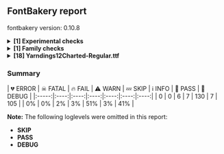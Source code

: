 ## FontBakery report

fontbakery version: 0.10.8

<details><summary><b>[1] Experimental checks</b></summary><div><details><summary>🔥 <b>FAIL:</b> Shapes languages in all GF glyphsets. (<a href="https://font-bakery.readthedocs.io/en/stable/fontbakery/profiles/googlefonts.html#com.google.fonts/check/glyphsets/shape_languages">com.google.fonts/check/glyphsets/shape_languages</a>)</summary><div>


* 🔥 **FAIL** No GF glyphset was found to be supported >80%, so language shaping support couldn't get checked. [code: no-glyphset-supported]
</div></details><br></div></details><details><summary><b>[1] Family checks</b></summary><div><details><summary>ℹ <b>INFO:</b> Check axis ordering on the STAT table. (<a href="https://font-bakery.readthedocs.io/en/stable/fontbakery/profiles/googlefonts.html#com.google.fonts/check/STAT/axis_order">com.google.fonts/check/STAT/axis_order</a>)</summary><div>


* ℹ **INFO** From a total of 1 font files, 1 of them (100.00%) lack a STAT table.

	And these are the most common STAT axis orderings:
	 [code: summary]
</div></details><br></div></details><details><summary><b>[18] Yarndings12Charted-Regular.ttf</b></summary><div><details><summary>🔥 <b>FAIL:</b> Check Google Fonts glyph coverage. (<a href="https://font-bakery.readthedocs.io/en/stable/fontbakery/profiles/googlefonts.html#com.google.fonts/check/glyph_coverage">com.google.fonts/check/glyph_coverage</a>)</summary><div>


* 🔥 **FAIL** Missing required codepoints:

	- 0x0024 (DOLLAR SIGN)


	- 0x0025 (PERCENT SIGN)


	- 0x0026 (AMPERSAND)


	- 0x0040 (COMMERCIAL AT)


	- 0x005E (CIRCUMFLEX ACCENT)


	- 0x0060 (GRAVE ACCENT)


	- 0x007C (VERTICAL LINE)


	- 0x007E (TILDE)


	- 0x00A1 (INVERTED EXCLAMATION MARK)


	- 0x00A2 (CENT SIGN)


	- 217 more.

Use -F or --full-lists to disable shortening of long lists. [code: missing-codepoints]
</div></details><details><summary>🔥 <b>FAIL:</b> Check copyright namerecords match license file. (<a href="https://font-bakery.readthedocs.io/en/stable/fontbakery/profiles/googlefonts.html#com.google.fonts/check/name/license">com.google.fonts/check/name/license</a>)</summary><div>


* 🔥 **FAIL** License file OFL.txt exists but NameID 13 (LICENSE DESCRIPTION) value on platform 3 (WINDOWS) is not specified for that. Value was: "This Font Software is licensed under the SIL Open Font License, Version 1.1. This license is available with a FAQ at: https://openfontlicense.org" Must be changed to "This Font Software is licensed under the SIL Open Font License, Version 1.1. This license is available with a FAQ at: https://scripts.sil.org/OFL" [code: wrong]
</div></details><details><summary>🔥 <b>FAIL:</b> Check font follows the Google Fonts vertical metric schema (<a href="https://font-bakery.readthedocs.io/en/stable/fontbakery/profiles/googlefonts.html#com.google.fonts/check/vertical_metrics">com.google.fonts/check/vertical_metrics</a>)</summary><div>


* 🔥 **FAIL** The sum of hhea.ascender + abs(hhea.descender) + hhea.lineGap is 1040 when it should be at least 1248 [code: bad-hhea-range]
</div></details><details><summary>🔥 <b>FAIL:</b> Checking OS/2 usWinAscent & usWinDescent. (<a href="https://font-bakery.readthedocs.io/en/stable/fontbakery/profiles/universal.html#com.google.fonts/check/family/win_ascent_and_descent">com.google.fonts/check/family/win_ascent_and_descent</a>)</summary><div>


* 🔥 **FAIL** OS/2.usWinAscent value should be equal or greater than 915, but got 910 instead [code: ascent]
* 🔥 **FAIL** OS/2.usWinDescent value should be equal or greater than 200, but got 130 instead [code: descent]
</div></details><details><summary>🔥 <b>FAIL:</b> Whitespace glyphs have ink? (<a href="https://font-bakery.readthedocs.io/en/stable/fontbakery/profiles/universal.html#com.google.fonts/check/whitespace_ink">com.google.fonts/check/whitespace_ink</a>)</summary><div>


* 🔥 **FAIL** Glyph 'space' has ink. It needs to be replaced by an empty glyph. [code: has-ink]
* 🔥 **FAIL** Glyph 'uni00A0' has ink. It needs to be replaced by an empty glyph. [code: has-ink]
* 🔥 **FAIL** Glyph 'uni200A' has ink. It needs to be replaced by an empty glyph. [code: has-ink]
</div></details><details><summary>⚠ <b>WARN:</b> Checking OS/2 achVendID. (<a href="https://font-bakery.readthedocs.io/en/stable/fontbakery/profiles/googlefonts.html#com.google.fonts/check/vendor_id">com.google.fonts/check/vendor_id</a>)</summary><div>


* ⚠ **WARN** OS/2 VendorID value 'NONE' is not yet recognized. If you registered it recently, then it's safe to ignore this warning message. Otherwise, you should set it to your own unique 4 character code, and register it with Microsoft at https://www.microsoft.com/typography/links/vendorlist.aspx
 [code: unknown]
</div></details><details><summary>⚠ <b>WARN:</b> Check for codepoints not covered by METADATA subsets. (<a href="https://font-bakery.readthedocs.io/en/stable/fontbakery/profiles/googlefonts.html#com.google.fonts/check/metadata/unreachable_subsetting">com.google.fonts/check/metadata/unreachable_subsetting</a>)</summary><div>


* ⚠ **WARN** The following codepoints supported by the font are not covered by
    any subsets defined in the font's metadata file, and will never
    be served. You can solve this by either manually adding additional
    subset declarations to METADATA.pb, or by editing the glyphset
    definitions.

 * U+0020 SPACE: try adding one of: manichaean, phags-pa, vithkuqi, ol-chiki, nushu, takri, bamum, syloti-nagri, buhid, cherokee, tifinagh, cuneiform, old-italic, ugaritic, javanese, shavian, vai, elymaic, batak, mro, anatolian-hieroglyphs, soyombo, caucasian-albanian, canadian-aboriginal, khmer, saurashtra, sogdian, nko, khudawadi, runic, kayah-li, carian, medefaidrin, mandaic, pau-cin-hau, old-permic, sundanese, khitan-small-script, lisu, duployan, dogra, brahmi, siddham, music, tangsa, lycian, linear-a, gothic, tai-tham, deseret, new-tai-lue, imperial-aramaic, bassa-vah, multani, sora-sompeng, zanabazar-square, lydian, khojki, modi, latin, nag-mundari, hanunoo, buginese, adlam, bhaiksuki, tai-le, miao, nabataean, phoenician, nandinagari, ogham, psalter-pahlavi, cypriot, osage, mongolian, mende-kikakui, coptic, kawi, newa, gunjala-gondi, rejang, meroitic-hieroglyphs, tirhuta, old-north-arabian, indic-siyaq-numbers, meetei-mayek, tangut, balinese, avestan, mayan-numerals, masaram-gondi, tagalog, old-hungarian, nyiakeng-puachue-hmong, old-south-arabian, marchen, grantha, hatran, old-sogdian, elbasan, limbu, makasar, braille, osmanya, symbols, inscriptional-parthian, chorasmian, hanifi-rohingya, kaithi, lepcha, syriac, meroitic-cursive, samaritan, sharada, toto, math, dives-akuru, pahawh-hmong, old-turkic, chakma, cypro-minoan, tai-viet, signwriting, ahom, kharoshthi, old-uyghur, glagolitic, tagbanwa, linear-b, wancho, palmyrene, thaana, yi, warang-citi, cham, old-persian, inscriptional-pahlavi, mahajani, meroitic, yezidi
 * U+0021 EXCLAMATION MARK: try adding one of: gunjala-gondi, thaana, syriac, cham, mongolian, math, latin, masaram-gondi, khmer, adlam
 * U+0022 QUOTATION MARK: try adding one of: wancho, cham, mongolian, math, latin, masaram-gondi, khmer, adlam
 * U+0023 NUMBER SIGN: try adding one of: emoji, math, symbols, latin, khmer, adlam
 * U+0027 APOSTROPHE: try adding one of: wancho, gunjala-gondi, warang-citi, cham, math, latin, masaram-gondi, khmer, adlam
 * U+0028 LEFT PARENTHESIS: try adding one of: wancho, gunjala-gondi, thaana, syriac, cham, mongolian, math, latin, masaram-gondi, khmer, adlam
 * U+0029 RIGHT PARENTHESIS: try adding one of: wancho, gunjala-gondi, thaana, syriac, cham, mongolian, math, latin, masaram-gondi, khmer, adlam
 * U+002A ASTERISK: try adding one of: gunjala-gondi, syriac, emoji, math, symbols, latin, masaram-gondi, khmer, adlam
 * U+002B PLUS SIGN: try adding one of: gunjala-gondi, syriac, math, latin, masaram-gondi, khmer, adlam
 * U+002C COMMA: try adding one of: wancho, gunjala-gondi, thaana, nushu, cham, math, coptic, masaram-gondi, khmer, adlam, latin
83 more.

Use -F or --full-lists to disable shortening of long lists.

Or you can add the above codepoints to one of the subsets supported by the font:  [code: unreachable-subsetting]
</div></details><details><summary>⚠ <b>WARN:</b> Ensure fonts have ScriptLangTags declared on the 'meta' table. (<a href="https://font-bakery.readthedocs.io/en/stable/fontbakery/profiles/googlefonts.html#com.google.fonts/check/meta/script_lang_tags">com.google.fonts/check/meta/script_lang_tags</a>)</summary><div>


* ⚠ **WARN** This font file does not have a 'meta' table. [code: lacks-meta-table]
</div></details><details><summary>⚠ <b>WARN:</b> Check font contains no unreachable glyphs (<a href="https://font-bakery.readthedocs.io/en/stable/fontbakery/profiles/universal.html#com.google.fonts/check/unreachable_glyphs">com.google.fonts/check/unreachable_glyphs</a>)</summary><div>


* ⚠ **WARN** The following glyphs could not be reached by codepoint or substitution rules:

	- pixel
 [code: unreachable-glyphs]
</div></details><details><summary>⚠ <b>WARN:</b> Check if each glyph has the recommended amount of contours. (<a href="https://font-bakery.readthedocs.io/en/stable/fontbakery/profiles/universal.html#com.google.fonts/check/contour_count">com.google.fonts/check/contour_count</a>)</summary><div>


* ⚠ **WARN** This check inspects the glyph outlines and detects the total number of contours in each of them. The expected values are infered from the typical ammounts of contours observed in a large collection of reference font families. The divergences listed below may simply indicate a significantly different design on some of your glyphs. On the other hand, some of these may flag actual bugs in the font such as glyphs mapped to an incorrect codepoint. Please consider reviewing the design and codepoint assignment of these to make sure they are correct.

The following glyphs do not have the recommended number of contours:

	- Glyph name: space	Contours detected: 49	Expected: 0

	- Glyph name: exclam	Contours detected: 97	Expected: 2

	- Glyph name: quotedbl	Contours detected: 136	Expected: 2

	- Glyph name: numbersign	Contours detected: 101	Expected: 2

	- Glyph name: quotesingle	Contours detected: 153	Expected: 1

	- Glyph name: parenleft	Contours detected: 47	Expected: 1

	- Glyph name: parenright	Contours detected: 53	Expected: 1

	- Glyph name: asterisk	Contours detected: 101	Expected: 1 or 4

	- Glyph name: plus	Contours detected: 110	Expected: 1

	- Glyph name: comma	Contours detected: 80	Expected: 1

	- 176 more.

Use -F or --full-lists to disable shortening of long lists.
 [code: contour-count]
</div></details><details><summary>⚠ <b>WARN:</b> Check math signs have the same width. (<a href="https://font-bakery.readthedocs.io/en/stable/fontbakery/profiles/universal.html#com.google.fonts/check/math_signs_width">com.google.fonts/check/math_signs_width</a>)</summary><div>


* ⚠ **WARN** The most common width is 715 among a set of 3 math glyphs.
The following math glyphs have a different width, though:

Width = 780:
greater
 [code: width-outliers]
</div></details><details><summary>⚠ <b>WARN:</b> Does GPOS table have kerning information? This check skips monospaced fonts as defined by post.isFixedPitch value (<a href="https://font-bakery.readthedocs.io/en/stable/fontbakery/profiles/gpos.html#com.google.fonts/check/gpos_kerning_info">com.google.fonts/check/gpos_kerning_info</a>)</summary><div>


* ⚠ **WARN** GPOS table lacks kerning information. [code: lacks-kern-info]
</div></details><details><summary>ℹ <b>INFO:</b> Show hinting filesize impact. (<a href="https://font-bakery.readthedocs.io/en/stable/fontbakery/profiles/googlefonts.html#com.google.fonts/check/hinting_impact">com.google.fonts/check/hinting_impact</a>)</summary><div>


* ℹ **INFO** Hinting filesize impact:

 |               | /Users/marichalemma/Google/forks/soft-type-yarndings/fonts/ttf/Yarndings12Charted-Regular.ttf          |
 |:------------- | ---------------:|
 | Dehinted Size | 138.9kb |
 | Hinted Size   | 143.5kb   |
 | Increase      | 4.6kb      |
 | Change        | 3.3 %  |
 [code: size-impact]
</div></details><details><summary>ℹ <b>INFO:</b> EPAR table present in font? (<a href="https://font-bakery.readthedocs.io/en/stable/fontbakery/profiles/googlefonts.html#com.google.fonts/check/epar">com.google.fonts/check/epar</a>)</summary><div>


* ℹ **INFO** EPAR table not present in font. To learn more see https://github.com/fonttools/fontbakery/issues/818 [code: lacks-EPAR]
</div></details><details><summary>ℹ <b>INFO:</b> Is the Grid-fitting and Scan-conversion Procedure ('gasp') table set to optimize rendering? (<a href="https://font-bakery.readthedocs.io/en/stable/fontbakery/profiles/googlefonts.html#com.google.fonts/check/gasp">com.google.fonts/check/gasp</a>)</summary><div>


* ℹ **INFO** These are the ppm ranges declared on the gasp table:

PPM <= 65535:
	flag = 0x0F
	- Use grid-fitting
	- Use grayscale rendering
	- Use gridfitting with ClearType symmetric smoothing
	- Use smoothing along multiple axes with ClearType®
 [code: ranges]
</div></details><details><summary>ℹ <b>INFO:</b> Check for font-v versioning. (<a href="https://font-bakery.readthedocs.io/en/stable/fontbakery/profiles/googlefonts.html#com.google.fonts/check/fontv">com.google.fonts/check/fontv</a>)</summary><div>


* ℹ **INFO** Version string is: "Version 1.000; ttfautohint (v1.8.4.7-5d5b)"
The version string must ideally include a git commit hash and either a "dev" or a "release" suffix such as in the example below:
"Version 1.3; git-0d08353-release" [code: bad-format]
</div></details><details><summary>ℹ <b>INFO:</b> Font contains all required tables? (<a href="https://font-bakery.readthedocs.io/en/stable/fontbakery/profiles/universal.html#com.google.fonts/check/required_tables">com.google.fonts/check/required_tables</a>)</summary><div>


* ℹ **INFO** This font contains the following optional tables:

	- cvt 

	- fpgm

	- loca

	- prep

	- gasp [code: optional-tables]
</div></details><details><summary>ℹ <b>INFO:</b> List all superfamily filepaths (<a href="https://font-bakery.readthedocs.io/en/stable/fontbakery/profiles/universal.html#com.google.fonts/check/superfamily/list">com.google.fonts/check/superfamily/list</a>)</summary><div>


* ℹ **INFO** /Users/marichalemma/Google/forks/soft-type-yarndings/fonts/ttf [code: family-path]
</div></details><br></div></details>

### Summary

| 💔 ERROR | ☠ FATAL | 🔥 FAIL | ⚠ WARN | 💤 SKIP | ℹ INFO | 🍞 PASS | 🔎 DEBUG |
|:-----:|:----:|:----:|:----:|:----:|:----:|:----:|
| 0 | 0 | 6 | 7 | 130 | 7 | 105 |
| 0% | 0% | 2% | 3% | 51% | 3% | 41% |

**Note:** The following loglevels were omitted in this report:
* **SKIP**
* **PASS**
* **DEBUG**
